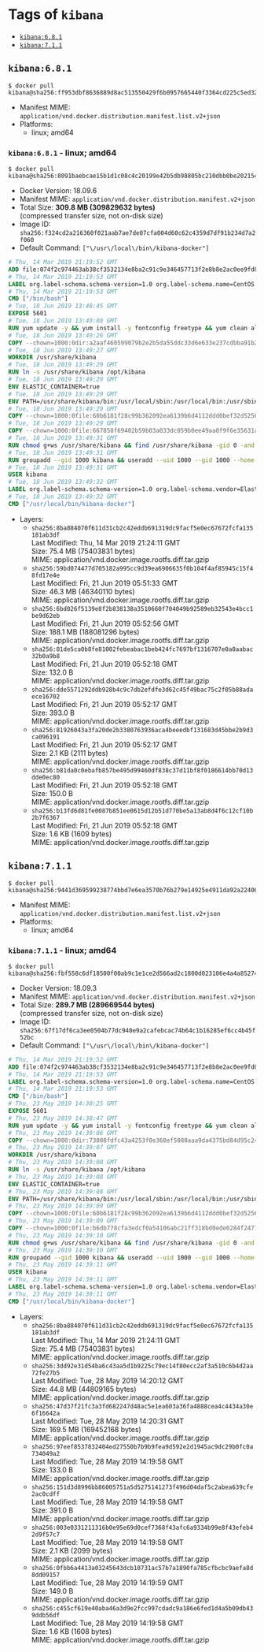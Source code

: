 <!-- THIS FILE IS GENERATED VIA './update-remote.sh' -->

# Tags of `kibana`

-	[`kibana:6.8.1`](#kibana681)
-	[`kibana:7.1.1`](#kibana711)

## `kibana:6.8.1`

```console
$ docker pull kibana@sha256:ff953dbf8636889d8ac513550429f6b0957665440f3364cd225c5ed32f5bb606
```

-	Manifest MIME: `application/vnd.docker.distribution.manifest.list.v2+json`
-	Platforms:
	-	linux; amd64

### `kibana:6.8.1` - linux; amd64

```console
$ docker pull kibana@sha256:8091baebcae15b1d1c08c4c20199e42b5db98805bc210dbb0be2021549af1680
```

-	Docker Version: 18.09.6
-	Manifest MIME: `application/vnd.docker.distribution.manifest.v2+json`
-	Total Size: **309.8 MB (309829632 bytes)**  
	(compressed transfer size, not on-disk size)
-	Image ID: `sha256:f324cd2a216360f021aab7ae7de07cfa004d60c62c4359d7df91b234d7a2f060`
-	Default Command: `["\/usr\/local\/bin\/kibana-docker"]`

```dockerfile
# Thu, 14 Mar 2019 21:19:52 GMT
ADD file:074f2c974463ab38cf3532134e8ba2c91c9e346457713f2e8b8e2ac0ee9fd83d in / 
# Thu, 14 Mar 2019 21:19:53 GMT
LABEL org.label-schema.schema-version=1.0 org.label-schema.name=CentOS Base Image org.label-schema.vendor=CentOS org.label-schema.license=GPLv2 org.label-schema.build-date=20190305
# Thu, 14 Mar 2019 21:19:53 GMT
CMD ["/bin/bash"]
# Tue, 18 Jun 2019 13:48:45 GMT
EXPOSE 5601
# Tue, 18 Jun 2019 13:49:08 GMT
RUN yum update -y && yum install -y fontconfig freetype && yum clean all
# Tue, 18 Jun 2019 13:49:26 GMT
COPY --chown=1000:0dir:a2aaf460599079b2e2b5da55ddc33d6e633e237cdbba91b2a62930d94eda5e8f in /usr/share/kibana 
# Tue, 18 Jun 2019 13:49:27 GMT
WORKDIR /usr/share/kibana
# Tue, 18 Jun 2019 13:49:29 GMT
RUN ln -s /usr/share/kibana /opt/kibana
# Tue, 18 Jun 2019 13:49:29 GMT
ENV ELASTIC_CONTAINER=true
# Tue, 18 Jun 2019 13:49:29 GMT
ENV PATH=/usr/share/kibana/bin:/usr/local/sbin:/usr/local/bin:/usr/sbin:/usr/bin:/sbin:/bin
# Tue, 18 Jun 2019 13:49:29 GMT
COPY --chown=1000:0file:60b6181f28c99b362092ea6139b6d4112ddd0bef32d52563c33b26bdc2b51318 in /usr/share/kibana/config/kibana.yml 
# Tue, 18 Jun 2019 13:49:29 GMT
COPY --chown=1000:0file:667858f69402b59b03a033dc059b0ee49aa8f9f6e35631a0b2b69db02aa496b3 in /usr/local/bin/ 
# Tue, 18 Jun 2019 13:49:31 GMT
RUN chmod g+ws /usr/share/kibana && find /usr/share/kibana -gid 0 -and -not -perm /g+w -exec chmod g+w {} \;
# Tue, 18 Jun 2019 13:49:31 GMT
RUN groupadd --gid 1000 kibana && useradd --uid 1000 --gid 1000 --home-dir /usr/share/kibana --no-create-home kibana
# Tue, 18 Jun 2019 13:49:31 GMT
USER kibana
# Tue, 18 Jun 2019 13:49:32 GMT
LABEL org.label-schema.schema-version=1.0 org.label-schema.vendor=Elastic org.label-schema.name=kibana org.label-schema.version=6.8.1 org.label-schema.url=https://www.elastic.co/products/kibana org.label-schema.vcs-url=https://github.com/elastic/kibana license=Elastic License
# Tue, 18 Jun 2019 13:49:32 GMT
CMD ["/usr/local/bin/kibana-docker"]
```

-	Layers:
	-	`sha256:8ba884070f611d31cb2c42eddb691319dc9facf5e0ec67672fcfa135181ab3df`  
		Last Modified: Thu, 14 Mar 2019 21:24:11 GMT  
		Size: 75.4 MB (75403831 bytes)  
		MIME: application/vnd.docker.image.rootfs.diff.tar.gzip
	-	`sha256:59bd074477d705182a995cc9d39ea6906635f0b104f4af85945c15f48fd17e4e`  
		Last Modified: Fri, 21 Jun 2019 05:51:33 GMT  
		Size: 46.3 MB (46340110 bytes)  
		MIME: application/vnd.docker.image.rootfs.diff.tar.gzip
	-	`sha256:6bd026f5139e8f2b838138a3510660f704049b92589eb32543e4bcc1be9d62eb`  
		Last Modified: Fri, 21 Jun 2019 05:52:56 GMT  
		Size: 188.1 MB (188081296 bytes)  
		MIME: application/vnd.docker.image.rootfs.diff.tar.gzip
	-	`sha256:01de5ca0b8fe81002febeabac1beb424fc7697bf1316707e0a0aabac32b0a9b8`  
		Last Modified: Fri, 21 Jun 2019 05:52:18 GMT  
		Size: 132.0 B  
		MIME: application/vnd.docker.image.rootfs.diff.tar.gzip
	-	`sha256:dde5571292ddb928b4c9c7db2efdfe3d62c45f49bac75c2f05b88adaece16702`  
		Last Modified: Fri, 21 Jun 2019 05:52:17 GMT  
		Size: 393.0 B  
		MIME: application/vnd.docker.image.rootfs.diff.tar.gzip
	-	`sha256:81926043a3fa20de2b3380763936aca4beeedbf131683d45bbe2b9d3ca096191`  
		Last Modified: Fri, 21 Jun 2019 05:52:17 GMT  
		Size: 2.1 KB (2111 bytes)  
		MIME: application/vnd.docker.image.rootfs.diff.tar.gzip
	-	`sha256:b81da0c0ebafb857be495d99460df838c37d11bf8f0186614bb70d13dde0ec80`  
		Last Modified: Fri, 21 Jun 2019 05:52:18 GMT  
		Size: 150.0 B  
		MIME: application/vnd.docker.image.rootfs.diff.tar.gzip
	-	`sha256:b13fd6d81fe0087b851ee0615d12b51d770be5a13ab8d4f6c12cf10b2b7f6367`  
		Last Modified: Fri, 21 Jun 2019 05:52:18 GMT  
		Size: 1.6 KB (1609 bytes)  
		MIME: application/vnd.docker.image.rootfs.diff.tar.gzip

## `kibana:7.1.1`

```console
$ docker pull kibana@sha256:9441d369599238774bbd7e6ea3570b76b279e14925e4911da92a2240665a3283
```

-	Manifest MIME: `application/vnd.docker.distribution.manifest.list.v2+json`
-	Platforms:
	-	linux; amd64

### `kibana:7.1.1` - linux; amd64

```console
$ docker pull kibana@sha256:fbf558c6df18500f00ab9c1e1ce2d566ad2c1800d023106e4a4a85274b0d40cd
```

-	Docker Version: 18.09.3
-	Manifest MIME: `application/vnd.docker.distribution.manifest.v2+json`
-	Total Size: **289.7 MB (289669544 bytes)**  
	(compressed transfer size, not on-disk size)
-	Image ID: `sha256:67f17df6ca3ee0504b77dc940e9a2cafebcac74b64c1b16285ef6cc4b45f52bc`
-	Default Command: `["\/usr\/local\/bin\/kibana-docker"]`

```dockerfile
# Thu, 14 Mar 2019 21:19:52 GMT
ADD file:074f2c974463ab38cf3532134e8ba2c91c9e346457713f2e8b8e2ac0ee9fd83d in / 
# Thu, 14 Mar 2019 21:19:53 GMT
LABEL org.label-schema.schema-version=1.0 org.label-schema.name=CentOS Base Image org.label-schema.vendor=CentOS org.label-schema.license=GPLv2 org.label-schema.build-date=20190305
# Thu, 14 Mar 2019 21:19:53 GMT
CMD ["/bin/bash"]
# Thu, 23 May 2019 14:38:25 GMT
EXPOSE 5601
# Thu, 23 May 2019 14:38:47 GMT
RUN yum update -y && yum install -y fontconfig freetype && yum clean all
# Thu, 23 May 2019 14:39:06 GMT
COPY --chown=1000:0dir:73008fdfc43a4253f0e360ef5080aaa9da4375bd84d95c24b59e248ff215f50d in /usr/share/kibana 
# Thu, 23 May 2019 14:39:07 GMT
WORKDIR /usr/share/kibana
# Thu, 23 May 2019 14:39:08 GMT
RUN ln -s /usr/share/kibana /opt/kibana
# Thu, 23 May 2019 14:39:08 GMT
ENV ELASTIC_CONTAINER=true
# Thu, 23 May 2019 14:39:08 GMT
ENV PATH=/usr/share/kibana/bin:/usr/local/sbin:/usr/local/bin:/usr/sbin:/usr/bin:/sbin:/bin
# Thu, 23 May 2019 14:39:09 GMT
COPY --chown=1000:0file:60b6181f28c99b362092ea6139b6d4112ddd0bef32d52563c33b26bdc2b51318 in /usr/share/kibana/config/kibana.yml 
# Thu, 23 May 2019 14:39:09 GMT
COPY --chown=1000:0file:b6db778cfa3edcf0a54106abc21ff318bd0ede0284f2471172623218dc89d6ae in /usr/local/bin/ 
# Thu, 23 May 2019 14:39:10 GMT
RUN chmod g+ws /usr/share/kibana && find /usr/share/kibana -gid 0 -and -not -perm /g+w -exec chmod g+w {} \;
# Thu, 23 May 2019 14:39:10 GMT
RUN groupadd --gid 1000 kibana && useradd --uid 1000 --gid 1000 --home-dir /usr/share/kibana --no-create-home kibana
# Thu, 23 May 2019 14:39:11 GMT
USER kibana
# Thu, 23 May 2019 14:39:11 GMT
LABEL org.label-schema.schema-version=1.0 org.label-schema.vendor=Elastic org.label-schema.name=kibana org.label-schema.version=7.1.1 org.label-schema.url=https://www.elastic.co/products/kibana org.label-schema.vcs-url=https://github.com/elastic/kibana license=Elastic License
# Thu, 23 May 2019 14:39:11 GMT
CMD ["/usr/local/bin/kibana-docker"]
```

-	Layers:
	-	`sha256:8ba884070f611d31cb2c42eddb691319dc9facf5e0ec67672fcfa135181ab3df`  
		Last Modified: Thu, 14 Mar 2019 21:24:11 GMT  
		Size: 75.4 MB (75403831 bytes)  
		MIME: application/vnd.docker.image.rootfs.diff.tar.gzip
	-	`sha256:3dd92e31d54ba6c43aa5d1b9225c79ec14f80ecc2af3a510c6b4d2aa72fe27b5`  
		Last Modified: Tue, 28 May 2019 14:20:12 GMT  
		Size: 44.8 MB (44809165 bytes)  
		MIME: application/vnd.docker.image.rootfs.diff.tar.gzip
	-	`sha256:47d37f21fc3a3fd682247d48ac5e1ea603a36fa4888cea4c4434a30e6f16642a`  
		Last Modified: Tue, 28 May 2019 14:20:31 GMT  
		Size: 169.5 MB (169452168 bytes)  
		MIME: application/vnd.docker.image.rootfs.diff.tar.gzip
	-	`sha256:97eef8537832404ed27550b7b9b9fea9d592e2d1945ac9dc29b0fc0a734049a2`  
		Last Modified: Tue, 28 May 2019 14:19:58 GMT  
		Size: 133.0 B  
		MIME: application/vnd.docker.image.rootfs.diff.tar.gzip
	-	`sha256:151d3d8996bb86005751a5d5275141273f496d04daf5c2abea639cfe2ac0cdff`  
		Last Modified: Tue, 28 May 2019 14:19:58 GMT  
		Size: 391.0 B  
		MIME: application/vnd.docker.image.rootfs.diff.tar.gzip
	-	`sha256:003e0331211316b0e95e69d0cef7368f43afc6a9334b99e8f43efeb42d9f57c7`  
		Last Modified: Tue, 28 May 2019 14:19:58 GMT  
		Size: 2.1 KB (2099 bytes)  
		MIME: application/vnd.docker.image.rootfs.diff.tar.gzip
	-	`sha256:0fbb6a4413a03245643dcb10731ac57b7a1890fa785cfbcbc9aefa8d8dd09157`  
		Last Modified: Tue, 28 May 2019 14:19:59 GMT  
		Size: 149.0 B  
		MIME: application/vnd.docker.image.rootfs.diff.tar.gzip
	-	`sha256:c455cf619e40aba46a3d9e2fcc997cdadc9a186e6fed1d4a5b09db439ddb56df`  
		Last Modified: Tue, 28 May 2019 14:19:58 GMT  
		Size: 1.6 KB (1608 bytes)  
		MIME: application/vnd.docker.image.rootfs.diff.tar.gzip
